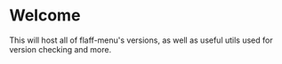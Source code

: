 # Welcome
This will host all of flaff-menu's versions, as well as useful utils used for version checking and more.
